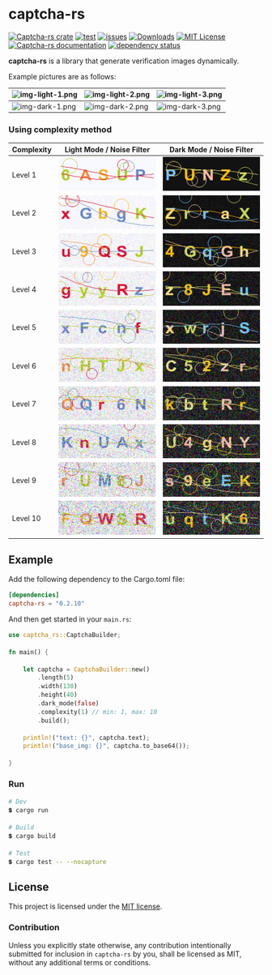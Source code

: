 # captcha-rs

[![Captcha-rs crate](https://img.shields.io/crates/v/captcha-rs.svg?style=flat&logo=appveyor)](https://crates.io/crates/captcha-rs)
[![test](https://github.com/samirdjelal/captcha-rs/actions/workflows/test.yml/badge.svg?style=flat&logo=appveyor)](https://github.com/samirdjelal/captcha-rs/actions/workflows/test.yml)
[![issues](https://img.shields.io/github/issues/samirdjelal/captcha-rs?color=%23ffc107&style=flat&logo=appveyor)](https://github.com/samirdjelal/captcha-rs/issues)
[![Downloads](https://img.shields.io/crates/d/captcha-rs?style=flat&logo=appveyor)](https://crates.io/crates/captcha-rs)
[![MIT License](https://img.shields.io/crates/l/captcha-rs?style=flat&logo=appveyor)](LICENSE)
[![Captcha-rs documentation](https://img.shields.io/docsrs/captcha-rs?style=flat&logo=appveyor)](https://docs.rs/captcha-rs)
[![dependency status](https://deps.rs/repo/github/samirdjelal/captcha-rs/status.svg?style=flat&logo=appveyor)](https://deps.rs/repo/github/samirdjelal/captcha-rs)

**captcha-rs** is a library that generate verification images dynamically.

Example pictures are as follows:

![img-light-1.png](images/img-light-1.png) | ![img-light-2.png](images/img-light-2.png) | ![img-light-3.png](images/img-light-3.png)
--- | --- | ---
![img-dark-1.png](images/img-dark-1.png) | ![img-dark-2.png](images/img-dark-2.png) | ![img-dark-3.png](images/img-dark-3.png)

### Using complexity method

Complexity | Light Mode / Noise Filter                        | Dark Mode / Noise Filter
--- |--------------------------------------------------| ---
Level 1 | ![img-light](images/img-light-complexity-1.png)  | ![img-dark](images/img-dark-complexity-1.png)
Level 2 | ![img-light](images/img-light-complexity-2.png)  | ![img-dark](images/img-dark-complexity-2.png)
Level 3 | ![img-light](images/img-light-complexity-3.png)  | ![img-dark](images/img-dark-complexity-3.png)
Level 4 | ![img-light](images/img-light-complexity-4.png)  | ![img-dark](images/img-dark-complexity-4.png)
Level 5 | ![img-light](images/img-light-complexity-5.png)  | ![img-dark](images/img-dark-complexity-5.png)
Level 6 | ![img-light](images/img-light-complexity-6.png)  | ![img-dark](images/img-dark-complexity-6.png)
Level 7 | ![img-light](images/img-light-complexity-7.png)  | ![img-dark](images/img-dark-complexity-7.png)
Level 8 | ![img-light](images/img-light-complexity-8.png)  | ![img-dark](images/img-dark-complexity-8.png)
Level 9 | ![img-light](images/img-light-complexity-9.png)  | ![img-dark](images/img-dark-complexity-9.png)
Level 10 | ![img-light](images/img-light-complexity-10.png) | ![img-dark](images/img-dark-complexity-10.png)


## Example

Add the following dependency to the Cargo.toml file:

```toml
[dependencies]
captcha-rs = "0.2.10"
```

And then get started in your `main.rs`:

```rust
use captcha_rs::CaptchaBuilder;

fn main() {
	
	let captcha = CaptchaBuilder::new()
		.length(5)
		.width(130)
		.height(40)
		.dark_mode(false)
		.complexity(1) // min: 1, max: 10
		.build();
	
	println!("text: {}", captcha.text);
	println!("base_img: {}", captcha.to_base64());
	
}
```

### Run

```bash
# Dev
💲 cargo run

# Build
💲 cargo build

# Test
💲 cargo test -- --nocapture
```

## License

This project is licensed under the [MIT license](LICENSE).

### Contribution

Unless you explicitly state otherwise, any contribution intentionally submitted for inclusion in `captcha-rs` by you, shall be licensed as MIT, without any additional terms or conditions.
